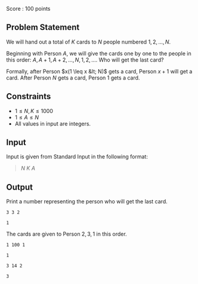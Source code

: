 Score : $100$ points

## Problem Statement

We will hand out a total of $K$ cards to $N$ people numbered $1, 2, \ldots, N$.

Beginning with Person $A$, we will give the cards one by one to the people in this order: $A, A+1, A+2, \ldots, N, 1, 2, \ldots$. Who will get the last card?

Formally, after Person $x(1 \leq x &lt; N)$ gets a card, Person $x+1$ will get a card. After Person $N$ gets a card, Person $1$ gets a card.

## Constraints

- $1 \leq N,K \leq 1000$
- $1 \leq A \leq N$
- All values in input are integers.

## Input

Input is given from Standard Input in the following format:

> $N$ $K$ $A$

## Output

Print a number representing the person who will get the last card.

```input1
3 3 2
```

```output1
1
```

The cards are given to Person $2, 3, 1$ in this order.

```input2
1 100 1
```

```output2
1
```

```input3
3 14 2
```

```output3
3
```